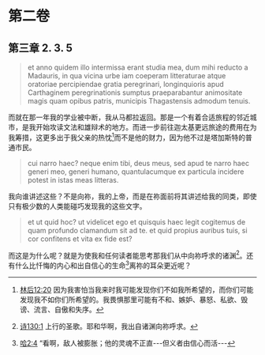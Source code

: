# 第二卷
## 第三章 2. 3. 5

> et anno quidem illo intermissa erant studia mea, dum mihi reducto a Madauris, in qua vicina urbe iam coeperam litteraturae atque oratoriae percipiendae gratia peregrinari, longinquioris apud Carthaginem peregrinationis sumptus praeparabantur animositate magis quam opibus patris, municipis Thagastensis admodum tenuis.

而就在那一年我的学业被中断，我从马都拉返回。那是一个有着合适旅程的邻近城市，是我开始攻读文法和雄辩术的地方。而进一步前往迦太基更远旅途的费用在为我筹措，这更多出于我父亲的热忱[^1]而不是他的财力，因为他不过是塔加斯特的普通市民。

[^1]: [林后12:20](https://biblehub.com/2_corinthians/12-20.htm) 因为我害怕当我来时我可能发现你们不如我所希望的，而你们可能发现我不如你们所希望的。我畏惧那里可能有不和、嫉妒、暴怒、私欲、毁谤、流言、自傲和失序。

> cui narro haec? neque enim tibi, deus meus, sed apud te narro haec generi meo, generi humano, quantulacumque ex particula incidere potest in istas meas litteras.

我向谁讲述这些？不是向祢，我的上帝，而是在祢面前将其讲述给我的同类，即使只有极少数的人类能碰巧发现我的这些文字。

> et ut quid hoc? ut videlicet ego et quisquis haec legit cogitemus de quam profundo clamandum sit ad te. et quid propius auribus tuis, si cor confitens et vita ex fide est? 

而这是为什么呢？就是为使我和任何读者能思考那我们从中向祢呼求的诸渊[^2]。还有什么比忏悔的内心和出自信心的生命[^3]离祢的耳朵更近呢？

[^2]: [诗130:1](https://biblehub.com/psalms/130-1.htm) 上行的圣歌。耶和华啊，我出自诸渊向祢呼求。

[^3]: [哈2:4](https://biblehub.com/habakkuk/2-4.htm) “看啊，敌人被膨胀；他的灵魂不正直---但义者由信心而活---